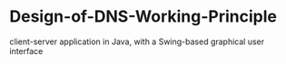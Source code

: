 # Design-of-DNS-Working-Principle
client-server application in Java, with a Swing-based graphical user interface
